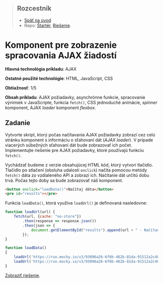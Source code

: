 <div class="hidden">

>  ## Rozcestník
> - [Späť na úvod](../../README.md)
> - Repo: [Štartér](/../../tree/main/js-a-css/univerzal-loader), [Riešenie](/../../tree/solution/js-a-css/univerzal-loader).
</div>

# Komponent pre zobrazenie spracovania AJAX žiadostí
<div class="info"> 

**Hlavná technológia príkladu**: AJAX

**Ostatné použité technológie**: HTML, JavaScript, CSS

**Obtiažnosť**: 1/5

**Obsah príkladu**: AJAX požiadavky, asynchrónne funkcie, spracovanie výnimiek v JavaScripte, funkcia `fetch()`, CSS jednoduché animácie, *spinner* komponent, AJAX *loader* komponent *flexbox*.
</div>

## Zadanie 
Vytvorte skript, ktorý počas načítavania AJAX požiadavky zobrazí cez celú stránku komponent s informáciu o sťahovaní dát (*AJAX loader*). V prípade viacerých súbežných sťahovaní dát bude zobrazovať ich počet. Implementujte riešenie pre AJAX požiadavky, ktoré používajú funkciu `fetch()`. 

Vychádzať budeme z verzie obsahujúcej HTML kód, ktorý vytvorí tlačidlo. Tlačidlo po stlačení (obsluha udalosti 
`onclick`) načíta pomocou metódy `fetch()` dáta zo vzdialeného API a zobrazí ich. Načítanie dát určitú dobu trvá. Počas tejto doby sa bude zobrazovať náš komponent.

```html
<button onclick="loadData()">Načítaj dáta</button>
<pre id="results"></pre>
```

Funkcia `loadData()`, ktorá využíva `loadUrl()` je definovaná nasledovne:

```javascript
function loadUrl(url) {
    fetch(url, {cache: "no-store"})
        .then(response => response.json())
        .then(json => {
            document.getElementById("results").append(url + " - Načítaných: " + json.length + " záznamov\n");
        });
}

function loadData() 
{
    loadUrl('https://run.mocky.io/v3/93096a26-6f6b-462b-81da-91512a2c4888?mocky-delay=2500ms');
    loadUrl('https://run.mocky.io/v3/93096a26-6f6b-462b-81da-91512a2c4888?mocky-delay=4000ms');
}
```

<div class="hidden">

[Zobraziť riešenie](riesenie.md).
</div>